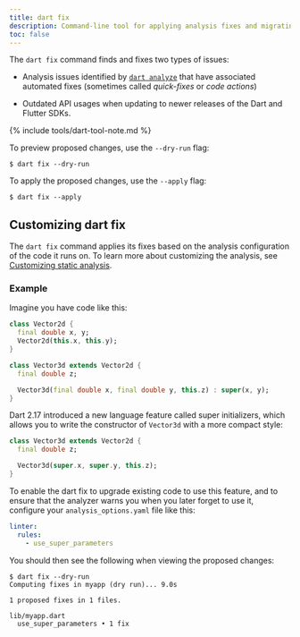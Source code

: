```yaml
---
title: dart fix
description: Command-line tool for applying analysis fixes and migrating API usages.
toc: false
---
```


The `dart fix` command
finds and fixes two types of issues:

* Analysis issues identified by [`dart analyze`][]
  that have associated automated fixes
  (sometimes called _quick-fixes_ or _code actions_)

* Outdated API usages when updating to
  newer releases of the Dart and Flutter SDKs.

{% include tools/dart-tool-note.md %}

To preview proposed changes, use the `--dry-run` flag:

```terminal
$ dart fix --dry-run
```

To apply the proposed changes, use the `--apply` flag:

```terminal
$ dart fix --apply
```

## Customizing dart fix

The `dart fix` command applies its fixes
based on the analysis configuration of the code it runs on. 
To learn more about customizing the analysis,
see [Customizing static analysis](/guides/language/analysis-options).

### Example

Imagine you have code like this:

```dart
class Vector2d {
  final double x, y;
  Vector2d(this.x, this.y);
}

class Vector3d extends Vector2d {
  final double z;

  Vector3d(final double x, final double y, this.z) : super(x, y);
}
```

Dart 2.17 introduced a new language feature called super initializers, 
which allows you to write the constructor of `Vector3d`
with a more compact style:

```dart
class Vector3d extends Vector2d {
  final double z;

  Vector3d(super.x, super.y, this.z);
}
```

To enable the dart fix to upgrade existing code to use this feature,
and to ensure that the analyzer warns you when you later forget to use it,
configure your `analysis_options.yaml` file like this:

```yaml
linter:
  rules:
    - use_super_parameters
```

You should then see the following when viewing the proposed changes:

```terminal
$ dart fix --dry-run
Computing fixes in myapp (dry run)... 9.0s

1 proposed fixes in 1 files.

lib/myapp.dart
  use_super_parameters • 1 fix
```

[`dart analyze`]: /tools/dart-analyze
